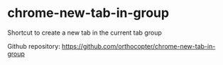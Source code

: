 # chrome-new-tab-in-group
Shortcut to create a new tab in the current tab group

Github repository:
https://github.com/orthocopter/chrome-new-tab-in-group
